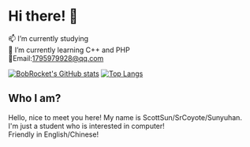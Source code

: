 # Hi there! 👋 <br>

📫 I’m currently studying <br>
🌱 I’m currently learning C++ and PHP<br>:e-mail:Email:1795979928@qq.com<br>

[![BobRocket's GitHub stats](https://github-readme-stats.vercel.app/api?username=BobRocket)](https://github.com/BobRocket)
[![Top Langs](https://github-readme-stats.vercel.app/api/top-langs/?BobRocket=anuraghazra&hide=javascript,html)](https://github.com/anuraghazra/github-readme-stats)
## Who I am?

Hello, nice to meet you here! My name is ScottSun/SrCoyote/Sunyuhan. <br>
I'm just a student who is interested in computer! <br>Friendly in English/Chinese! <br>

<!--
**BobRocket/BobRocket** is a ✨ _special_ ✨ repository because its  (this file) appears on your GitHub profile.

Here are some ideas to get you started:

- 🔭 I’m currently working on ...
- 🌱 I’m currently learning ...
- 👯 I’m looking to collaborate on ...
- 🤔 I’m looking for help with ...
- 💬 Ask me about ...
- 📫 How to reach me: ...
- 😄 Pronouns: ...
- ⚡ Fun fact: ...
-->
